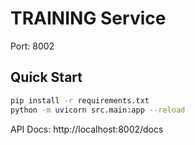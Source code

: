 # TRAINING Service

Port: 8002

## Quick Start

```bash
pip install -r requirements.txt
python -m uvicorn src.main:app --reload
```

API Docs: http://localhost:8002/docs
